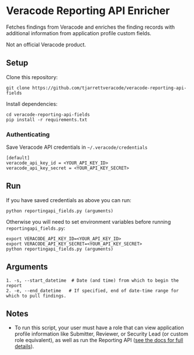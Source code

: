 # Veracode Reporting API Enricher

Fetches findings from Veracode and enriches the finding records with additional information from application profile custom fields.

Not an official Veracode product. 

## Setup

Clone this repository:

    git clone https://github.com/tjarrettveracode/veracode-reporting-api-fields

Install dependencies:

    cd veracode-reporting-api-fields
    pip install -r requirements.txt


### Authenticating 

Save Veracode API credentials in `~/.veracode/credentials`

    [default]
    veracode_api_key_id = <YOUR_API_KEY_ID>
    veracode_api_key_secret = <YOUR_API_KEY_SECRET>

## Run

If you have saved credentials as above you can run:

    python reportingapi_fields.py (arguments)

Otherwise you will need to set environment variables before running `reportingapi_fields.py`:

    export VERACODE_API_KEY_ID=<YOUR_API_KEY_ID>
    export VERACODE_API_KEY_SECRET=<YOUR_API_KEY_SECRET>
    python reportingapi_fields.py (arguments)

## Arguments

    1. -s, --start_datetime  # Date (and time) from which to begin the report
    2. -e, --end_datetime   # If specified, end of date-time range for which to pull findings.

## Notes

- To run this script, your user must have a role that can view application profile information like Submitter, Reviewer, or Security Lead (or custom role equivalent), as well as run the Reporting API ([see the docs for full details](https://docs.veracode.com/r/Reporting_REST_API#permissions-and-authentication)).

